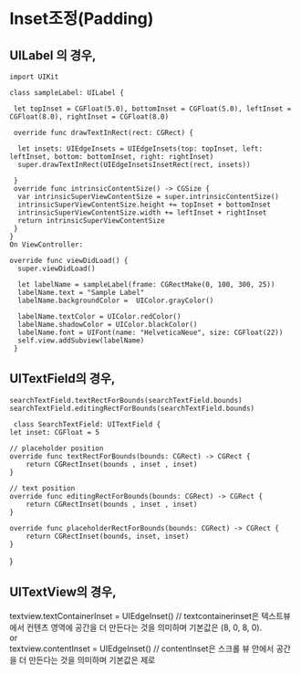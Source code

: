 # Inset조정(Padding)

## UILabel 의 경우,

	import UIKit
	
	class sampleLabel: UILabel {
	
	 let topInset = CGFloat(5.0), bottomInset = CGFloat(5.0), leftInset = CGFloat(8.0), rightInset = CGFloat(8.0)
	
	 override func drawTextInRect(rect: CGRect) {
	
	  let insets: UIEdgeInsets = UIEdgeInsets(top: topInset, left: leftInset, bottom: bottomInset, right: rightInset)
	  super.drawTextInRect(UIEdgeInsetsInsetRect(rect, insets))
	
	 }
	 override func intrinsicContentSize() -> CGSize {
	  var intrinsicSuperViewContentSize = super.intrinsicContentSize()
	  intrinsicSuperViewContentSize.height += topInset + bottomInset
	  intrinsicSuperViewContentSize.width += leftInset + rightInset
	  return intrinsicSuperViewContentSize
	 }
	}
	On ViewController:
	
	override func viewDidLoad() {
	  super.viewDidLoad()
	
	  let labelName = sampleLabel(frame: CGRectMake(0, 100, 300, 25))
	  labelName.text = "Sample Label"
	  labelName.backgroundColor =  UIColor.grayColor()
	
	  labelName.textColor = UIColor.redColor()
	  labelName.shadowColor = UIColor.blackColor()
	  labelName.font = UIFont(name: "HelveticaNeue", size: CGFloat(22))
	  self.view.addSubview(labelName)
	 }
	 
	 
##  UITextField의 경우,

	searchTextField.textRectForBounds(searchTextField.bounds)
	searchTextField.editingRectForBounds(searchTextField.bounds)
        
	 class SearchTextField: UITextField {
    let inset: CGFloat = 5
    
    // placeholder position
    override func textRectForBounds(bounds: CGRect) -> CGRect {
        return CGRectInset(bounds , inset , inset)
    }
    
    // text position
    override func editingRectForBounds(bounds: CGRect) -> CGRect {
        return CGRectInset(bounds , inset , inset)
    }
    
    override func placeholderRectForBounds(bounds: CGRect) -> CGRect {
        return CGRectInset(bounds, inset, inset)
    }
}
 
##  UITextView의 경우,

textview.textContainerInset = UIEdgeInset() // textcontainerinset은 텍스트뷰에서 컨텐츠 영역에 공간을 더 만든다는 것을 의미하며 기본값은 (8, 0, 8, 0).   
or  
textview.contentInset = UIEdgeInset() // contentInset은 스크롤 뷰 안에서 공간을 더 만든다는 것을 의미하며 기본값은 제로